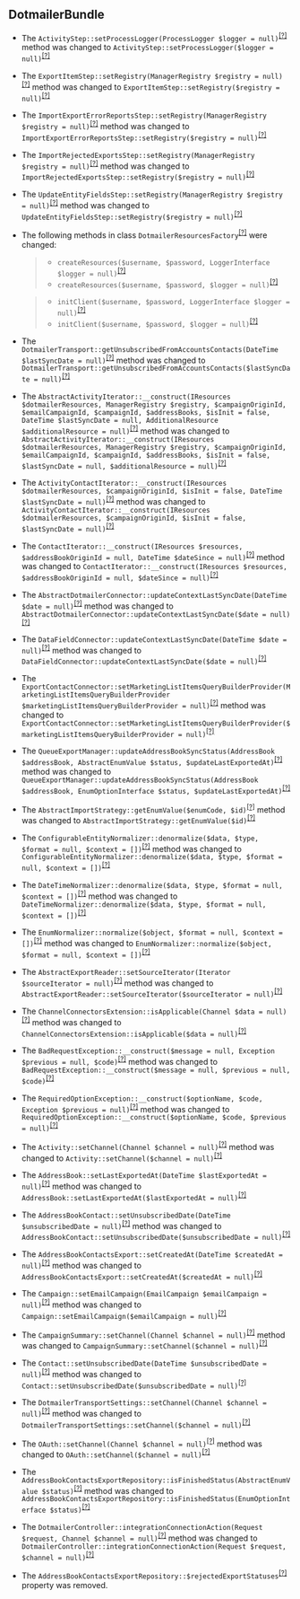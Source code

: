DotmailerBundle
---------------
* The `ActivityStep::setProcessLogger(ProcessLogger $logger = null)`<sup>[[?]](https://github.com/oroinc/OroCRMDotmailerBundle/tree/6.0.0/Step/ActivityStep.php#L42 "Oro\Bundle\DotmailerBundle\Step\ActivityStep")</sup> method was changed to `ActivityStep::setProcessLogger($logger = null)`<sup>[[?]](https://github.com/oroinc/OroCRMDotmailerBundle/tree/6.1.0/Step/ActivityStep.php#L40 "Oro\Bundle\DotmailerBundle\Step\ActivityStep")</sup>
* The `ExportItemStep::setRegistry(ManagerRegistry $registry = null)`<sup>[[?]](https://github.com/oroinc/OroCRMDotmailerBundle/tree/6.0.0/Step/ExportItemStep.php#L68 "Oro\Bundle\DotmailerBundle\Step\ExportItemStep")</sup> method was changed to `ExportItemStep::setRegistry($registry = null)`<sup>[[?]](https://github.com/oroinc/OroCRMDotmailerBundle/tree/6.1.0/Step/ExportItemStep.php#L66 "Oro\Bundle\DotmailerBundle\Step\ExportItemStep")</sup>
* The `ImportExportErrorReportsStep::setRegistry(ManagerRegistry $registry = null)`<sup>[[?]](https://github.com/oroinc/OroCRMDotmailerBundle/tree/6.0.0/Step/ImportExportErrorReportsStep.php#L45 "Oro\Bundle\DotmailerBundle\Step\ImportExportErrorReportsStep")</sup> method was changed to `ImportExportErrorReportsStep::setRegistry($registry = null)`<sup>[[?]](https://github.com/oroinc/OroCRMDotmailerBundle/tree/6.1.0/Step/ImportExportErrorReportsStep.php#L43 "Oro\Bundle\DotmailerBundle\Step\ImportExportErrorReportsStep")</sup>
* The `ImportRejectedExportsStep::setRegistry(ManagerRegistry $registry = null)`<sup>[[?]](https://github.com/oroinc/OroCRMDotmailerBundle/tree/6.0.0/Step/ImportRejectedExportsStep.php#L50 "Oro\Bundle\DotmailerBundle\Step\ImportRejectedExportsStep")</sup> method was changed to `ImportRejectedExportsStep::setRegistry($registry = null)`<sup>[[?]](https://github.com/oroinc/OroCRMDotmailerBundle/tree/6.1.0/Step/ImportRejectedExportsStep.php#L48 "Oro\Bundle\DotmailerBundle\Step\ImportRejectedExportsStep")</sup>
* The `UpdateEntityFieldsStep::setRegistry(ManagerRegistry $registry = null)`<sup>[[?]](https://github.com/oroinc/OroCRMDotmailerBundle/tree/6.0.0/Step/UpdateEntityFieldsStep.php#L70 "Oro\Bundle\DotmailerBundle\Step\UpdateEntityFieldsStep")</sup> method was changed to `UpdateEntityFieldsStep::setRegistry($registry = null)`<sup>[[?]](https://github.com/oroinc/OroCRMDotmailerBundle/tree/6.1.0/Step/UpdateEntityFieldsStep.php#L68 "Oro\Bundle\DotmailerBundle\Step\UpdateEntityFieldsStep")</sup>
* The following methods in class `DotmailerResourcesFactory`<sup>[[?]](https://github.com/oroinc/OroCRMDotmailerBundle/tree/6.1.0/Provider/Transport/DotmailerResourcesFactory.php#L28 "Oro\Bundle\DotmailerBundle\Provider\Transport\DotmailerResourcesFactory")</sup> were changed:
  > - `createResources($username, $password, LoggerInterface $logger = null)`<sup>[[?]](https://github.com/oroinc/OroCRMDotmailerBundle/tree/6.0.0/Provider/Transport/DotmailerResourcesFactory.php#L28 "Oro\Bundle\DotmailerBundle\Provider\Transport\DotmailerResourcesFactory")</sup>
  > - `createResources($username, $password, $logger = null)`<sup>[[?]](https://github.com/oroinc/OroCRMDotmailerBundle/tree/6.1.0/Provider/Transport/DotmailerResourcesFactory.php#L28 "Oro\Bundle\DotmailerBundle\Provider\Transport\DotmailerResourcesFactory")</sup>

  > - `initClient($username, $password, LoggerInterface $logger = null)`<sup>[[?]](https://github.com/oroinc/OroCRMDotmailerBundle/tree/6.0.0/Provider/Transport/DotmailerResourcesFactory.php#L65 "Oro\Bundle\DotmailerBundle\Provider\Transport\DotmailerResourcesFactory")</sup>
  > - `initClient($username, $password, $logger = null)`<sup>[[?]](https://github.com/oroinc/OroCRMDotmailerBundle/tree/6.1.0/Provider/Transport/DotmailerResourcesFactory.php#L65 "Oro\Bundle\DotmailerBundle\Provider\Transport\DotmailerResourcesFactory")</sup>

* The `DotmailerTransport::getUnsubscribedFromAccountsContacts(DateTime $lastSyncDate = null)`<sup>[[?]](https://github.com/oroinc/OroCRMDotmailerBundle/tree/6.0.0/Provider/Transport/DotmailerTransport.php#L183 "Oro\Bundle\DotmailerBundle\Provider\Transport\DotmailerTransport")</sup> method was changed to `DotmailerTransport::getUnsubscribedFromAccountsContacts($lastSyncDate = null)`<sup>[[?]](https://github.com/oroinc/OroCRMDotmailerBundle/tree/6.1.0/Provider/Transport/DotmailerTransport.php#L181 "Oro\Bundle\DotmailerBundle\Provider\Transport\DotmailerTransport")</sup>
* The `AbstractActivityIterator::__construct(IResources $dotmailerResources, ManagerRegistry $registry, $campaignOriginId, $emailCampaignId, $campaignId, $addressBooks, $isInit = false, DateTime $lastSyncDate = null, AdditionalResource $additionalResource = null)`<sup>[[?]](https://github.com/oroinc/OroCRMDotmailerBundle/tree/6.0.0/Provider/Transport/Iterator/AbstractActivityIterator.php#L90 "Oro\Bundle\DotmailerBundle\Provider\Transport\Iterator\AbstractActivityIterator")</sup> method was changed to `AbstractActivityIterator::__construct(IResources $dotmailerResources, ManagerRegistry $registry, $campaignOriginId, $emailCampaignId, $campaignId, $addressBooks, $isInit = false, $lastSyncDate = null, $additionalResource = null)`<sup>[[?]](https://github.com/oroinc/OroCRMDotmailerBundle/tree/6.1.0/Provider/Transport/Iterator/AbstractActivityIterator.php#L87 "Oro\Bundle\DotmailerBundle\Provider\Transport\Iterator\AbstractActivityIterator")</sup>
* The `ActivityContactIterator::__construct(IResources $dotmailerResources, $campaignOriginId, $isInit = false, DateTime $lastSyncDate = null)`<sup>[[?]](https://github.com/oroinc/OroCRMDotmailerBundle/tree/6.0.0/Provider/Transport/Iterator/ActivityContactIterator.php#L42 "Oro\Bundle\DotmailerBundle\Provider\Transport\Iterator\ActivityContactIterator")</sup> method was changed to `ActivityContactIterator::__construct(IResources $dotmailerResources, $campaignOriginId, $isInit = false, $lastSyncDate = null)`<sup>[[?]](https://github.com/oroinc/OroCRMDotmailerBundle/tree/6.1.0/Provider/Transport/Iterator/ActivityContactIterator.php#L39 "Oro\Bundle\DotmailerBundle\Provider\Transport\Iterator\ActivityContactIterator")</sup>
* The `ContactIterator::__construct(IResources $resources, $addressBookOriginId = null, DateTime $dateSince = null)`<sup>[[?]](https://github.com/oroinc/OroCRMDotmailerBundle/tree/6.0.0/Provider/Transport/Iterator/ContactIterator.php#L26 "Oro\Bundle\DotmailerBundle\Provider\Transport\Iterator\ContactIterator")</sup> method was changed to `ContactIterator::__construct(IResources $resources, $addressBookOriginId = null, $dateSince = null)`<sup>[[?]](https://github.com/oroinc/OroCRMDotmailerBundle/tree/6.1.0/Provider/Transport/Iterator/ContactIterator.php#L26 "Oro\Bundle\DotmailerBundle\Provider\Transport\Iterator\ContactIterator")</sup>
* The `AbstractDotmailerConnector::updateContextLastSyncDate(DateTime $date = null)`<sup>[[?]](https://github.com/oroinc/OroCRMDotmailerBundle/tree/6.0.0/Provider/Connector/AbstractDotmailerConnector.php#L111 "Oro\Bundle\DotmailerBundle\Provider\Connector\AbstractDotmailerConnector")</sup> method was changed to `AbstractDotmailerConnector::updateContextLastSyncDate($date = null)`<sup>[[?]](https://github.com/oroinc/OroCRMDotmailerBundle/tree/6.1.0/Provider/Connector/AbstractDotmailerConnector.php#L112 "Oro\Bundle\DotmailerBundle\Provider\Connector\AbstractDotmailerConnector")</sup>
* The `DataFieldConnector::updateContextLastSyncDate(DateTime $date = null)`<sup>[[?]](https://github.com/oroinc/OroCRMDotmailerBundle/tree/6.0.0/Provider/Connector/DataFieldConnector.php#L28 "Oro\Bundle\DotmailerBundle\Provider\Connector\DataFieldConnector")</sup> method was changed to `DataFieldConnector::updateContextLastSyncDate($date = null)`<sup>[[?]](https://github.com/oroinc/OroCRMDotmailerBundle/tree/6.1.0/Provider/Connector/DataFieldConnector.php#L28 "Oro\Bundle\DotmailerBundle\Provider\Connector\DataFieldConnector")</sup>
* The `ExportContactConnector::setMarketingListItemsQueryBuilderProvider(MarketingListItemsQueryBuilderProvider $marketingListItemsQueryBuilderProvider = null)`<sup>[[?]](https://github.com/oroinc/OroCRMDotmailerBundle/tree/6.0.0/Provider/Connector/ExportContactConnector.php#L104 "Oro\Bundle\DotmailerBundle\Provider\Connector\ExportContactConnector")</sup> method was changed to `ExportContactConnector::setMarketingListItemsQueryBuilderProvider($marketingListItemsQueryBuilderProvider = null)`<sup>[[?]](https://github.com/oroinc/OroCRMDotmailerBundle/tree/6.1.0/Provider/Connector/ExportContactConnector.php#L94 "Oro\Bundle\DotmailerBundle\Provider\Connector\ExportContactConnector")</sup>
* The `QueueExportManager::updateAddressBookSyncStatus(AddressBook $addressBook, AbstractEnumValue $status, $updateLastExportedAt)`<sup>[[?]](https://github.com/oroinc/OroCRMDotmailerBundle/tree/6.0.0/Model/QueueExportManager.php#L222 "Oro\Bundle\DotmailerBundle\Model\QueueExportManager")</sup> method was changed to `QueueExportManager::updateAddressBookSyncStatus(AddressBook $addressBook, EnumOptionInterface $status, $updateLastExportedAt)`<sup>[[?]](https://github.com/oroinc/OroCRMDotmailerBundle/tree/6.1.0/Model/QueueExportManager.php#L222 "Oro\Bundle\DotmailerBundle\Model\QueueExportManager")</sup>
* The `AbstractImportStrategy::getEnumValue($enumCode, $id)`<sup>[[?]](https://github.com/oroinc/OroCRMDotmailerBundle/tree/6.0.0/ImportExport/Strategy/AbstractImportStrategy.php#L65 "Oro\Bundle\DotmailerBundle\ImportExport\Strategy\AbstractImportStrategy")</sup> method was changed to `AbstractImportStrategy::getEnumValue($id)`<sup>[[?]](https://github.com/oroinc/OroCRMDotmailerBundle/tree/6.1.0/ImportExport/Strategy/AbstractImportStrategy.php#L64 "Oro\Bundle\DotmailerBundle\ImportExport\Strategy\AbstractImportStrategy")</sup>
* The `ConfigurableEntityNormalizer::denormalize($data, $type, $format = null, $context = [])`<sup>[[?]](https://github.com/oroinc/OroCRMDotmailerBundle/tree/6.0.0/ImportExport/Serializer/ConfigurableEntityNormalizer.php#L33 "Oro\Bundle\DotmailerBundle\ImportExport\Serializer\ConfigurableEntityNormalizer")</sup> method was changed to `ConfigurableEntityNormalizer::denormalize($data, $type, $format = null, $context = [])`<sup>[[?]](https://github.com/oroinc/OroCRMDotmailerBundle/tree/6.1.0/ImportExport/Serializer/ConfigurableEntityNormalizer.php#L30 "Oro\Bundle\DotmailerBundle\ImportExport\Serializer\ConfigurableEntityNormalizer")</sup>
* The `DateTimeNormalizer::denormalize($data, $type, $format = null, $context = [])`<sup>[[?]](https://github.com/oroinc/OroCRMDotmailerBundle/tree/6.0.0/ImportExport/Serializer/DateTimeNormalizer.php#L15 "Oro\Bundle\DotmailerBundle\ImportExport\Serializer\DateTimeNormalizer")</sup> method was changed to `DateTimeNormalizer::denormalize($data, $type, $format = null, $context = [])`<sup>[[?]](https://github.com/oroinc/OroCRMDotmailerBundle/tree/6.1.0/ImportExport/Serializer/DateTimeNormalizer.php#L12 "Oro\Bundle\DotmailerBundle\ImportExport\Serializer\DateTimeNormalizer")</sup>
* The `EnumNormalizer::normalize($object, $format = null, $context = [])`<sup>[[?]](https://github.com/oroinc/OroCRMDotmailerBundle/tree/6.0.0/ImportExport/Serializer/EnumNormalizer.php#L22 "Oro\Bundle\DotmailerBundle\ImportExport\Serializer\EnumNormalizer")</sup> method was changed to `EnumNormalizer::normalize($object, $format = null, $context = [])`<sup>[[?]](https://github.com/oroinc/OroCRMDotmailerBundle/tree/6.1.0/ImportExport/Serializer/EnumNormalizer.php#L22 "Oro\Bundle\DotmailerBundle\ImportExport\Serializer\EnumNormalizer")</sup>
* The `AbstractExportReader::setSourceIterator(Iterator $sourceIterator = null)`<sup>[[?]](https://github.com/oroinc/OroCRMDotmailerBundle/tree/6.0.0/ImportExport/Reader/AbstractExportReader.php#L89 "Oro\Bundle\DotmailerBundle\ImportExport\Reader\AbstractExportReader")</sup> method was changed to `AbstractExportReader::setSourceIterator($sourceIterator = null)`<sup>[[?]](https://github.com/oroinc/OroCRMDotmailerBundle/tree/6.1.0/ImportExport/Reader/AbstractExportReader.php#L84 "Oro\Bundle\DotmailerBundle\ImportExport\Reader\AbstractExportReader")</sup>
* The `ChannelConnectorsExtension::isApplicable(Channel $data = null)`<sup>[[?]](https://github.com/oroinc/OroCRMDotmailerBundle/tree/6.0.0/Form/Extension/ChannelConnectorsExtension.php#L47 "Oro\Bundle\DotmailerBundle\Form\Extension\ChannelConnectorsExtension")</sup> method was changed to `ChannelConnectorsExtension::isApplicable($data = null)`<sup>[[?]](https://github.com/oroinc/OroCRMDotmailerBundle/tree/6.1.0/Form/Extension/ChannelConnectorsExtension.php#L45 "Oro\Bundle\DotmailerBundle\Form\Extension\ChannelConnectorsExtension")</sup>
* The `BadRequestException::__construct($message = null, Exception $previous = null, $code)`<sup>[[?]](https://github.com/oroinc/OroCRMDotmailerBundle/tree/6.0.0/Exception/BadRequestException.php#L14 "Oro\Bundle\DotmailerBundle\Exception\BadRequestException")</sup> method was changed to `BadRequestException::__construct($message = null, $previous = null, $code)`<sup>[[?]](https://github.com/oroinc/OroCRMDotmailerBundle/tree/6.1.0/Exception/BadRequestException.php#L14 "Oro\Bundle\DotmailerBundle\Exception\BadRequestException")</sup>
* The `RequiredOptionException::__construct($optionName, $code, Exception $previous = null)`<sup>[[?]](https://github.com/oroinc/OroCRMDotmailerBundle/tree/6.0.0/Exception/RequiredOptionException.php#L12 "Oro\Bundle\DotmailerBundle\Exception\RequiredOptionException")</sup> method was changed to `RequiredOptionException::__construct($optionName, $code, $previous = null)`<sup>[[?]](https://github.com/oroinc/OroCRMDotmailerBundle/tree/6.1.0/Exception/RequiredOptionException.php#L12 "Oro\Bundle\DotmailerBundle\Exception\RequiredOptionException")</sup>
* The `Activity::setChannel(Channel $channel = null)`<sup>[[?]](https://github.com/oroinc/OroCRMDotmailerBundle/tree/6.0.0/Entity/Activity.php#L137 "Oro\Bundle\DotmailerBundle\Entity\Activity")</sup> method was changed to `Activity::setChannel($channel = null)`<sup>[[?]](https://github.com/oroinc/OroCRMDotmailerBundle/tree/6.1.0/Entity/Activity.php#L138 "Oro\Bundle\DotmailerBundle\Entity\Activity")</sup>
* The `AddressBook::setLastExportedAt(DateTime $lastExportedAt = null)`<sup>[[?]](https://github.com/oroinc/OroCRMDotmailerBundle/tree/6.0.0/Entity/AddressBook.php#L221 "Oro\Bundle\DotmailerBundle\Entity\AddressBook")</sup> method was changed to `AddressBook::setLastExportedAt($lastExportedAt = null)`<sup>[[?]](https://github.com/oroinc/OroCRMDotmailerBundle/tree/6.1.0/Entity/AddressBook.php#L223 "Oro\Bundle\DotmailerBundle\Entity\AddressBook")</sup>
* The `AddressBookContact::setUnsubscribedDate(DateTime $unsubscribedDate = null)`<sup>[[?]](https://github.com/oroinc/OroCRMDotmailerBundle/tree/6.0.0/Entity/AddressBookContact.php#L146 "Oro\Bundle\DotmailerBundle\Entity\AddressBookContact")</sup> method was changed to `AddressBookContact::setUnsubscribedDate($unsubscribedDate = null)`<sup>[[?]](https://github.com/oroinc/OroCRMDotmailerBundle/tree/6.1.0/Entity/AddressBookContact.php#L146 "Oro\Bundle\DotmailerBundle\Entity\AddressBookContact")</sup>
* The `AddressBookContactsExport::setCreatedAt(DateTime $createdAt = null)`<sup>[[?]](https://github.com/oroinc/OroCRMDotmailerBundle/tree/6.0.0/Entity/AddressBookContactsExport.php#L110 "Oro\Bundle\DotmailerBundle\Entity\AddressBookContactsExport")</sup> method was changed to `AddressBookContactsExport::setCreatedAt($createdAt = null)`<sup>[[?]](https://github.com/oroinc/OroCRMDotmailerBundle/tree/6.1.0/Entity/AddressBookContactsExport.php#L111 "Oro\Bundle\DotmailerBundle\Entity\AddressBookContactsExport")</sup>
* The `Campaign::setEmailCampaign(EmailCampaign $emailCampaign = null)`<sup>[[?]](https://github.com/oroinc/OroCRMDotmailerBundle/tree/6.0.0/Entity/Campaign.php#L540 "Oro\Bundle\DotmailerBundle\Entity\Campaign")</sup> method was changed to `Campaign::setEmailCampaign($emailCampaign = null)`<sup>[[?]](https://github.com/oroinc/OroCRMDotmailerBundle/tree/6.1.0/Entity/Campaign.php#L542 "Oro\Bundle\DotmailerBundle\Entity\Campaign")</sup>
* The `CampaignSummary::setChannel(Channel $channel = null)`<sup>[[?]](https://github.com/oroinc/OroCRMDotmailerBundle/tree/6.0.0/Entity/CampaignSummary.php#L273 "Oro\Bundle\DotmailerBundle\Entity\CampaignSummary")</sup> method was changed to `CampaignSummary::setChannel($channel = null)`<sup>[[?]](https://github.com/oroinc/OroCRMDotmailerBundle/tree/6.1.0/Entity/CampaignSummary.php#L274 "Oro\Bundle\DotmailerBundle\Entity\CampaignSummary")</sup>
* The `Contact::setUnsubscribedDate(DateTime $unsubscribedDate = null)`<sup>[[?]](https://github.com/oroinc/OroCRMDotmailerBundle/tree/6.0.0/Entity/Contact.php#L393 "Oro\Bundle\DotmailerBundle\Entity\Contact")</sup> method was changed to `Contact::setUnsubscribedDate($unsubscribedDate = null)`<sup>[[?]](https://github.com/oroinc/OroCRMDotmailerBundle/tree/6.1.0/Entity/Contact.php#L396 "Oro\Bundle\DotmailerBundle\Entity\Contact")</sup>
* The `DotmailerTransportSettings::setChannel(Channel $channel = null)`<sup>[[?]](https://github.com/oroinc/OroCRMDotmailerBundle/tree/6.0.0/Entity/DotmailerTransportSettings.php#L34 "Oro\Bundle\DotmailerBundle\Entity\DotmailerTransportSettings")</sup> method was changed to `DotmailerTransportSettings::setChannel($channel = null)`<sup>[[?]](https://github.com/oroinc/OroCRMDotmailerBundle/tree/6.1.0/Entity/DotmailerTransportSettings.php#L34 "Oro\Bundle\DotmailerBundle\Entity\DotmailerTransportSettings")</sup>
* The `OAuth::setChannel(Channel $channel = null)`<sup>[[?]](https://github.com/oroinc/OroCRMDotmailerBundle/tree/6.0.0/Entity/OAuth.php#L57 "Oro\Bundle\DotmailerBundle\Entity\OAuth")</sup> method was changed to `OAuth::setChannel($channel = null)`<sup>[[?]](https://github.com/oroinc/OroCRMDotmailerBundle/tree/6.1.0/Entity/OAuth.php#L58 "Oro\Bundle\DotmailerBundle\Entity\OAuth")</sup>
* The `AddressBookContactsExportRepository::isFinishedStatus(AbstractEnumValue $status)`<sup>[[?]](https://github.com/oroinc/OroCRMDotmailerBundle/tree/6.0.0/Entity/Repository/AddressBookContactsExportRepository.php#L151 "Oro\Bundle\DotmailerBundle\Entity\Repository\AddressBookContactsExportRepository")</sup> method was changed to `AddressBookContactsExportRepository::isFinishedStatus(EnumOptionInterface $status)`<sup>[[?]](https://github.com/oroinc/OroCRMDotmailerBundle/tree/6.1.0/Entity/Repository/AddressBookContactsExportRepository.php#L163 "Oro\Bundle\DotmailerBundle\Entity\Repository\AddressBookContactsExportRepository")</sup>
* The `DotmailerController::integrationConnectionAction(Request $request, Channel $channel = null)`<sup>[[?]](https://github.com/oroinc/OroCRMDotmailerBundle/tree/6.0.0/Controller/DotmailerController.php#L122 "Oro\Bundle\DotmailerBundle\Controller\DotmailerController")</sup> method was changed to `DotmailerController::integrationConnectionAction(Request $request, $channel = null)`<sup>[[?]](https://github.com/oroinc/OroCRMDotmailerBundle/tree/6.1.0/Controller/DotmailerController.php#L122 "Oro\Bundle\DotmailerBundle\Controller\DotmailerController")</sup>
* The `AddressBookContactsExportRepository::$rejectedExportStatuses`<sup>[[?]](https://github.com/oroinc/OroCRMDotmailerBundle/tree/6.0.0/Entity/Repository/AddressBookContactsExportRepository.php#L19 "Oro\Bundle\DotmailerBundle\Entity\Repository\AddressBookContactsExportRepository::$rejectedExportStatuses")</sup> property was removed.

